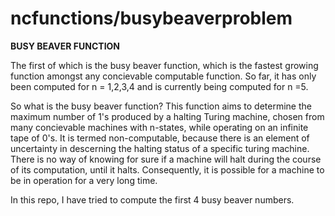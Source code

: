 # ncfunctions/busybeaverproblem

<b> BUSY BEAVER FUNCTION </B>

The first of which is the busy beaver function, which is the fastest growing function amongst any concievable computable function. So far, it has only been computed for n = 1,2,3,4 and is currently being computed for n =5.

So what is the busy beaver function? This function aims to determine the maximum number of 1's produced by a halting Turing machine, chosen from many concievable machines with n-states, while operating on an infinite tape of 0's. It is termed non-computable, because there is an element of uncertainty in descerning the halting status of a specific turing machine. There is no way of knowing for sure if a machine will halt during the course of its computation, until it halts. Consequently, it is possible for a machine to be in operation for a very long time. 

In this repo, I have tried to compute the first 4 busy beaver numbers. 
